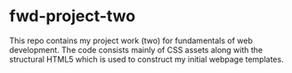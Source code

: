 # fwd-project-two
This repo contains my project work (two) for fundamentals of web development. The code consists mainly of CSS assets along with the structural HTML5 which is used to construct my initial webpage templates.
